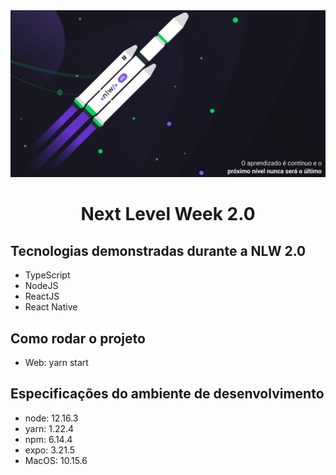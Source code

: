 <img alt="Next Level Week" src="./assets/header.jpg" />
<h1 align="center">
Next Level Week 2.0
</h1>

## Tecnologias demonstradas durante a NLW 2.0

* TypeScript
* NodeJS
* ReactJS
* React Native

## Como rodar o projeto

* Web: yarn start

## Especificações do ambiente de desenvolvimento
* node: 12.16.3
* yarn: 1.22.4
* npm: 6.14.4
* expo: 3.21.5
* MacOS: 10.15.6

